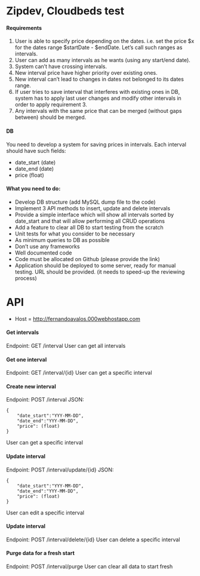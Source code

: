 # Zipdev, Cloudbeds test

#### Requirements
1. User is able to specify price depending on the dates. i.e. set the price $x for the dates range $startDate - $endDate. Let’s call such ranges as intervals.
2. User can add as many intervals as he wants (using any start/end date).
3. System can’t have crossing intervals.
4. New interval price have higher priority over existing ones.
5. New interval can’t lead to changes in dates not belonged to its dates range.
6. If user tries to save interval that interferes with existing ones in DB, system has to apply last user changes and modify other intervals in order to apply requirement 3.
7. Any intervals with the same price that can be merged (without gaps between) should be merged.

#### DB
You need to develop a system for saving prices in intervals. Each interval should have such fields:
- date_start (date)
- date_end (date)
- price (float)

#### What you need to do:
- Develop DB structure (add MySQL dump file to the code)
- Implement 3 API methods to insert, update and delete intervals
- Provide a simple interface which will show all intervals sorted by date_start and that will allow performing all CRUD operations
- Add a feature to clear all DB to start testing from the scratch
- Unit tests for what you consider to be necessary
- As minimum queries to DB as possible
- Don’t use any frameworks
- Well documented code
- Code must be allocated on Github (please provide the link)
- Application should be deployed to some server, ready for manual testing. URL should be provided. (it needs to speed-up the reviewing process)

# API

- Host = http://fernandoavalos.000webhostapp.com

#### Get intervals
Endpoint: GET /interval
User can get all intervals

#### Get one interval
Endpoint: GET /interval/{id}
User can get a specific interval

#### Create new interval
Endpoint: POST /interval
JSON: 
```
{
	"date_start":"YYY-MM-DD",
	"date_end":"YYY-MM-DD",
	"price": (float)
}
```
User can get a specific interval

#### Update interval
Endpoint: POST /interval/update/{id}
JSON: 
```
{
	"date_start":"YYY-MM-DD",
	"date_end":"YYY-MM-DD",
	"price": (float)
}
```
User can edit a specific interval

#### Update interval
Endpoint: POST /interval/delete/{id}
User can delete a specific interval

#### Purge data for a fresh start
Endpoint: POST /interval/purge
User can clear all data to start fresh
